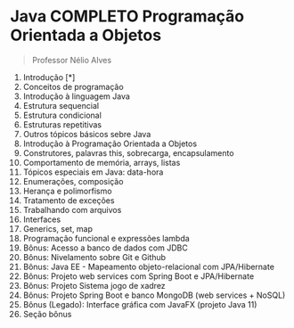 # Java COMPLETO Programação Orientada a Objetos
> Professor Nélio Alves

1. Introdução [*]
2. Conceitos de programação
3. Introdução à linguagem Java
4. Estrutura sequencial
5. Estrutura condicional
6. Estruturas repetitivas
7. Outros tópicos básicos sebre Java
8. Introdução à Programação Orientada a Objetos
9. Construtores, palavras this, sobrecarga, encapsulamento
10. Comportamento de memória, arrays, listas
11. Tópicos especiais em Java: data-hora
12. Enumerações, composição
13. Herança e polimorfismo
14. Tratamento de exceções
15. Trabalhando com arquivos
16. Interfaces
17. Generics, set, map
18. Programação funcional e expressões lambda
19. Bônus: Acesso a banco de dados com JDBC
20. Bônus: Nivelamento sobre Git e Github
21. Bônus: Java EE - Mapeamento objeto-relacional com JPA/Hibernate
22. Bônus: Projeto web services com Spring Boot e JPA/Hibernate
23. Bônus: Projeto Sistema jogo de xadrez
24. Bônus: Projeto Spring Boot e banco MongoDB (web services + NoSQL)
25. Bônus (Legado): Interface gráfica com JavaFX (projeto Java 11)
26. Seção bônus
